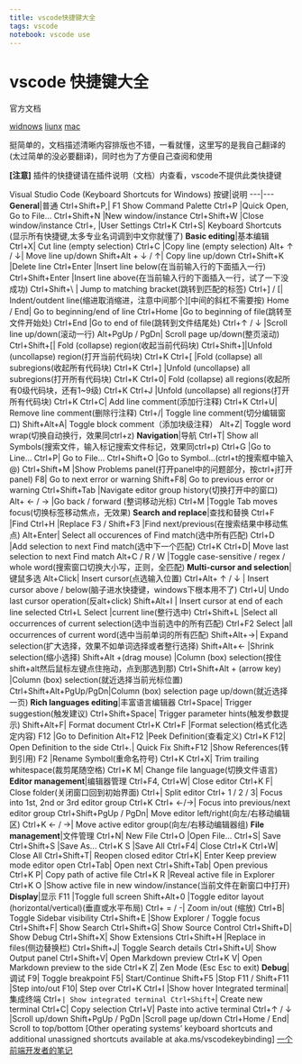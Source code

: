 ```yaml
---
title: vscode快捷键大全
tags: vscode
notebook: vscode use
---
```


# vscode 快捷键大全

官方文档

[widnows](https://go.microsoft.com/fwlink/?linkid=832145)
[liunx](https://go.microsoft.com/fwlink/?linkid=832144)
[mac](https://go.microsoft.com/fwlink/?linkid=832143)

挺简单的，文档描述清晰内容排版也不错，一看就懂，这里写的是我自己翻译的(太过简单的没必要翻译)，同时也为了方便自己查阅和使用

**[注意]** 插件的快捷键请在插件说明（文档）内查看，vscode不提供此类快捷键

Visual Studio Code (Keyboard Shortcuts for Windows)
按键|说明
---|---
**General**|普通
Ctrl+Shift+P,| F1 Show Command Palette
Ctrl+P |Quick Open, Go to File…
Ctrl+Shift+N |New window/instance
Ctrl+Shift+W |Close window/instance
Ctrl+, |User Settings
Ctrl+K Ctrl+S| Keyboard Shortcuts (显示所有快捷键,太多专业名词调到中文你就懂了)
**Basic editing**|基本编辑
Ctrl+X| Cut line (empty selection)
Ctrl+C |Copy line (empty selection)
Alt+ ↑ / ↓| Move line up/down
Shift+Alt + ↓ / ↑| Copy line up/down
Ctrl+Shift+K |Delete line
Ctrl+Enter |Insert line below(在当前输入行的下面插入一行)
Ctrl+Shift+Enter |Insert line above(在当前输入行的下面插入一行，试了一下没成功)
Ctrl+Shift+\ | Jump to matching bracket(跳转到匹配的标签)
Ctrl+] / [| Indent/outdent line(缩进取消缩进，注意中间那个][中间的斜杠不需要按)
Home / End| Go to beginning/end of line
Ctrl+Home |Go to beginning of file(跳转至文件开始处)
Ctrl+End |Go to end of file(跳转到文件结尾处)
Ctrl+↑ / ↓ |Scroll line up/down(滚动一行)
Alt+PgUp / PgDn| Scroll page up/down(整页滚动)
Ctrl+Shift+[| Fold (collapse) region(收起当前代码块)
Ctrl+Shift+]|Unfold (uncollapse) region(打开当前代码块)
Ctrl+K Ctrl+[ |Fold (collapse) all subregions(收起所有代码块)
Ctrl+K Ctrl+] |Unfold (uncollapse) all subregions(打开所有代码块)
Ctrl+K Ctrl+0| Fold (collapse) all regions(收起所有0级代码块，还有1~9级)
Ctrl+K Ctrl+J |Unfold (uncollapse) all regions(打开所有代码块)
Ctrl+K Ctrl+C| Add line comment(添加行注释)
Ctrl+K Ctrl+U| Remove line comment(删除行注释)
Ctrl+/| Toggle line comment(切分编辑窗口)
Shift+Alt+A| Toggle block comment（添加块级注释）
Alt+Z| Toggle word wrap(切换自动换行，效果同ctrl+z)
**Navigation**|导航
Ctrl+T| Show all Symbols(搜索文件，输入标记搜索文件标记，效果同ctrl+p)
Ctrl+G |Go to Line...
Ctrl+P| Go to File...
Ctrl+Shift+O |Go to Symbol...(ctrl+t的搜索框中输入@)
Ctrl+Shift+M |Show Problems panel(打开panel中的问题部分，按ctrl+j打开panel)
F8| Go to next error or warning
Shift+F8| Go to previous error or warning
Ctrl+Shift+Tab |Navigate editor group history(切换打开中的窗口)
Alt+ ← / → |Go back / forward (整词移动光标)
Ctrl+M |Toggle Tab moves focus(切换标签移动焦点，无效果)
**Search and replace**|查找和替换
Ctrl+F |Find
Ctrl+H |Replace
F3 / Shift+F3 |Find next/previous(在搜索结果中移动焦点)
Alt+Enter| Select all occurences of Find match(选中所有匹配)
Ctrl+D |Add selection to next Find match(选中下一个匹配)
Ctrl+K Ctrl+D| Move last selection to next Find match
Alt+C / R / W |Toggle case-sensitive / regex / whole word(搜索窗口切换大小写，正则，全匹配)
**Multi-cursor and selection**|键鼠多选
Alt+Click| Insert cursor(点选输入位置)
Ctrl+Alt+ ↑ / ↓ | Insert cursor above / below(脑子进水快捷键，windows下根本用不了)
Ctrl+U| Undo last cursor operation(反alt+click)
Shift+Alt+I | Insert cursor at end of each line selected
Ctrl+L Select |current line(整行选中)
Ctrl+Shift+L |Select all occurrences of current selection(选中当前选中的所有匹配)
Ctrl+F2 Select |all occurrences of current word(选中当前单词的所有匹配)
Shift+Alt+→| Expand selection(扩大选择，效果不如单词选择或者整行选择)
Shift+Alt+← |Shrink selection(缩小选择)
Shift+Alt +(drag mouse) |Column (box) selection(按住shift+alt然后鼠标左键点住拖动，点到那选到那)
Ctrl+Shift+Alt + (arrow key) |Column (box) selection(就近选择当前光标位置)
Ctrl+Shift+Alt+PgUp/PgDn|Column (box) selection page up/down(就近选择一页)
**Rich languages editing**|丰富语言编辑器
Ctrl+Space| Trigger suggestion(触发建议)
Ctrl+Shift+Space| Trigger parameter hints(触发参数提示)
Shift+Alt+F| Format document
Ctrl+K Ctrl+F |Format selection(格式化选定内容)
F12 |Go to Definition
Alt+F12 |Peek Definition(查看定义)
Ctrl+K F12| Open Definition to the side
Ctrl+.| Quick Fix
Shift+F12 |Show References(转到引用)
F2 |Rename Symbol(重命名符号)
Ctrl+K Ctrl+X| Trim trailing whitespace(裁剪尾随空格)
Ctrl+K M| Change file language(切换文件语言)
**Editor management**|编辑器管理
Ctrl+F4, Ctrl+W| Close editor
Ctrl+K F| Close folder(关闭窗口回到初始界面)
Ctrl+\| Split editor
Ctrl+ 1 / 2 / 3| Focus into 1st, 2nd or 3rd editor group
Ctrl+K Ctrl+ ←/→| Focus into previous/next editor group
Ctrl+Shift+PgUp / PgDn| Move editor left/right(向左/右移动编辑区)
Ctrl+K ← / →| Move active editor group(向左/右移动编辑器组)
**File management**|文件管理
Ctrl+N| New File
Ctrl+O |Open File...
Ctrl+S| Save
Ctrl+Shift+S |Save As...
Ctrl+K S |Save All
Ctrl+F4| Close
Ctrl+K Ctrl+W| Close All
Ctrl+Shift+T| Reopen closed editor
Ctrl+K| Enter Keep preview mode editor open
Ctrl+Tab| Open next
Ctrl+Shift+Tab| Open previous
Ctrl+K P| Copy path of active file
Ctrl+K R |Reveal active file in Explorer
Ctrl+K O |Show active file in new window/instance(当前文件在新窗口中打开)
**Display**|显示
F11 |Toggle full screen
Shift+Alt+0 |Toggle editor layout (horizontal/vertical)(垂直或水平布局)
Ctrl+ = / -| Zoom in/out (缩放)
Ctrl+B| Toggle Sidebar visibility
Ctrl+Shift+E |Show Explorer / Toggle focus
Ctrl+Shift+F| Show Search
Ctrl+Shift+G| Show Source Control
Ctrl+Shift+D| Show Debug
Ctrl+Shift+X| Show Extensions
Ctrl+Shift+H |Replace in files(侧边替换栏)
Ctrl+Shift+J| Toggle Search details
Ctrl+Shift+U| Show Output panel
Ctrl+Shift+V| Open Markdown preview
Ctrl+K V| Open Markdown preview to the side
Ctrl+K Z| Zen Mode (Esc Esc to exit)
**Debug**|调试
F9| Toggle breakpoint
F5| Start/Continue
Shift+F5 |Stop
F11 / Shift+F11 |Step into/out
F10| Step over
Ctrl+K Ctrl+I |Show hover
Integrated terminal|集成终端
Ctrl+`| Show integrated terminal
Ctrl+Shift+`| Create new terminal
Ctrl+C| Copy selection
Ctrl+V| Paste into active terminal
Ctrl+↑ / ↓ |Scroll up/down
Shift+PgUp / PgDn |Scroll page up/down
Ctrl+Home / End| Scroll to top/bottom
[Other operating systems’ keyboard shortcuts and additional unassigned shortcuts available at aka.ms/vscodekeybinding]
[一个前端开发者的笔记](https://github.com/moshuying/AlgorithmAndBlog)